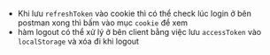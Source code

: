 - Khi lưu `refreshToken` vào cookie thì có thể check lúc login ở bên postman xong thì bấm vào mục `cookie` để xem
- hàm logout có thể xử lý ở bên client bằng việc lưu `accessToken` vào `localStorage` và xóa đi khi logout
